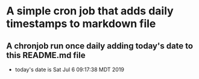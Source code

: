 A simple cron job that adds daily timestamps to markdown file
============================================================
## A chronjob run once daily adding today's date to this README.md file
* today's date is Sat Jul  6 09:17:38 MDT 2019
